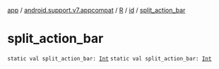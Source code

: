 [app](../../../index.md) / [android.support.v7.appcompat](../../index.md) / [R](../index.md) / [id](index.md) / [split_action_bar](.)

# split_action_bar

`static val split_action_bar: `[`Int`](https://kotlinlang.org/api/latest/jvm/stdlib/kotlin/-int/index.html)
`static val split_action_bar: `[`Int`](https://kotlinlang.org/api/latest/jvm/stdlib/kotlin/-int/index.html)